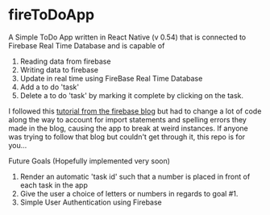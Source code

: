 # fireToDoApp

A Simple ToDo App written in React Native (v 0.54) that is connected to Firebase Real Time Database and is capable of 

1. Reading data from firebase
2. Writing data to firebase
3. Update in real time using FireBase Real Time Database
4. Add a to do 'task'
5. Delete a to do 'task' by marking it complete by clicking on the task.

I followed this [tutorial from the firebase blog](https://firebase.googleblog.com/2016/01/the-beginners-guide-to-react-native-and_84.html) but had to change a lot of code along the way
to account for import statements and spelling errors they made in the blog, causing the app to break at weird instances. If anyone was trying to follow that blog
but couldn't get through it, this repo is for you...

Future Goals (Hopefully implemented very soon)

1. Render an automatic 'task id' such that a number is placed in front of each task in the app
2. Give the user a choice of letters or numbers in regards to goal #1.
3. Simple User Authentication using Firebase
